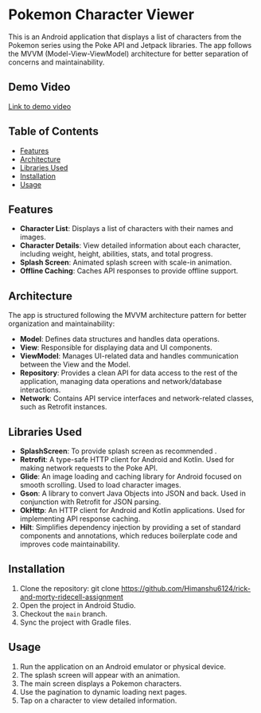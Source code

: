 # Pokemon Character Viewer

This is an Android application that displays a list of characters from the Pokemon series using the Poke API and Jetpack libraries. The app follows the MVVM (Model-View-ViewModel) architecture for better separation of concerns and maintainability.

## Demo Video
[Link to demo video](https://drive.google.com/file/d/1F7nYMmLZUUjehjmnsj6tVNYY0emsN3XJ/view?usp=sharing)

## Table of Contents
- [Features](#features)
- [Architecture](#architecture)
- [Libraries Used](#libraries-used)
- [Installation](#installation)
- [Usage](#usage)

## Features
- **Character List**: Displays a list of characters with their names and images.
- **Character Details**: View detailed information about each character, including weight, height, abilities, stats, and total progress.
- **Splash Screen**: Animated splash screen with scale-in animation.
- **Offline Caching**: Caches API responses to provide offline support.

## Architecture
The app is structured following the MVVM architecture pattern for better organization and maintainability:
- **Model**: Defines data structures and handles data operations.
- **View**: Responsible for displaying data and UI components.
- **ViewModel**: Manages UI-related data and handles communication between the View and the Model.
- **Repository**: Provides a clean API for data access to the rest of the application, managing data operations and network/database interactions.
- **Network**: Contains API service interfaces and network-related classes, such as Retrofit instances.

## Libraries Used
- **SplashScreen**: To provide splash screen as recommended .
- **Retrofit**: A type-safe HTTP client for Android and Kotlin. Used for making network requests to the Poke API.
- **Glide**: An image loading and caching library for Android focused on smooth scrolling. Used to load character images.
- **Gson**: A library to convert Java Objects into JSON and back. Used in conjunction with Retrofit for JSON parsing.
- **OkHttp**: An HTTP client for Android and Kotlin applications. Used for implementing API response caching.
- **Hilt**: Simplifies dependency injection by providing a set of standard components and annotations, which reduces boilerplate code and improves code maintainability.


## Installation
1. Clone the repository: git clone https://github.com/Himanshu6124/rick-and-morty-ridecell-assignment
2. Open the project in Android Studio.
3. Checkout the `main` branch.
4. Sync the project with Gradle files.

## Usage
1. Run the application on an Android emulator or physical device.
2. The splash screen will appear with an animation.
3. The main screen displays a Pokemon characters.
4. Use the pagination to dynamic loading next pages.
5. Tap on a character to view detailed information.

